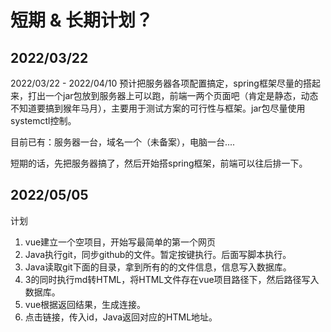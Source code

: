 # 短期 & 长期计划？

## 2022/03/22

2022/03/22 - 2022/04/10
预计把服务器各项配置搞定，spring框架尽量的搭起来，打出一个jar包放到服务器上可以跑，前端一两个页面吧（肯定是静态，动态
不知道要搞到猴年马月），主要用于测试方案的可行性与框架。jar包尽量使用systemctl控制。

目前已有：服务器一台，域名一个（未备案），电脑一台....

短期的话，先把服务器搞了，然后开始搭spring框架，前端可以往后排一下。

## 2022/05/05
计划
1. vue建立一个空项目，开始写最简单的第一个网页
2. Java执行git，同步github的文件。暂定按键执行。后面写脚本执行。
3. Java读取git下面的目录，拿到所有的的文件信息，信息写入数据库。
4. 3的同时执行md转HTML，将HTML文件存在vue项目路径下，然后路径写入数据库。
5. vue根据返回结果，生成连接。
6. 点击链接，传入id，Java返回对应的HTML地址。
